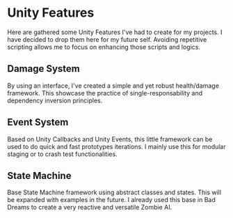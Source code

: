 # Unity Features 
Here are gathered some Unity Features I've had to create for my projects. I have decided to drop them here for my future self.
Avoiding repetitive scripting allows me to focus on enhancing those scripts and logics. 

## Damage System
By using an interface, I've created a simple and yet robust health/damage framework. This showcase the practice of single-responsability and dependency inversion principles.

## Event System
Based on Unity Callbacks and Unity Events, this little framework can be used to do quick and fast prototypes iterations. I mainly use this for modular staging or to crash test functionalities.

## State Machine 
Base State Machine framework using abstract classes and states. This will be expanded with examples in the future. I already used this base in Bad Dreams to create a very reactive and versatile Zombie AI.
